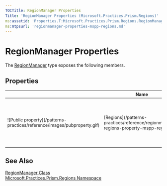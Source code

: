 ```yaml
---
TOCTitle: RegionManager Properties
Title: 'RegionManager Properties (Microsoft.Practices.Prism.Regions)'
ms:assetid: 'Properties.T:Microsoft.Practices.Prism.Regions.RegionManager'
ms:mtpsurl: 'regionmanager-properties-mspp-regions.md'
---
```


# RegionManager Properties

The [RegionManager](/patterns-practices/reference/regionmanager-class-mspp-regions) type exposes the following members.

## Properties

<table>
<thead>
<tr class="header">
<th> </th>
<th>Name</th>
<th>Description</th>
</tr>
</thead>
<tbody>
<tr class="odd">
<td>![Public property](/patterns-practices/reference/images/pubproperty.gif)</td>
<td>[Regions](/patterns-practices/reference/regionmanager-regions-property-mspp-regions)</td>
<td><div class="summary">
Gets a collection of [IRegion](/patterns-practices/reference/iregion-interface-mspp-regions) that identify each region by name. You can use this collection to add or remove regions to the current region manager.
</div></td>
</tr>
</tbody>
</table>

## See Also

[RegionManager Class](/patterns-practices/reference/regionmanager-class-mspp-regions)  
[Microsoft.Practices.Prism.Regions Namespace](/patterns-practices/reference/mspp-regions-namespace)  